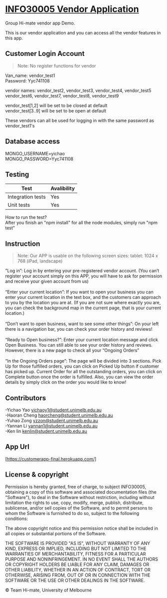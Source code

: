 # [INFO30005 Vendor Application](https://github.com/INFO30005-2021-SM1/project-t17-hi-mate/tree/vendor)

Group Hi-mate vendor app Demo.

This is our vendor application and you can access all the vendor features in this app.
## Customer Login Account
> Note: No register functions for vendor

Van_name: vendor_test1 <br/>
Password: Yyc741108

vendor names: vendor_test2, vendor_test3, vendor_test4, vendor_test5 <br/>
              vendor_test6, vendor_test7, vendor_test8, vendor_test9

vendor_test[1,2] will be set to be closed at default <br/>
vendor_test[3..9] will be set to be open at default <br/>

These vendors can all be used for logging in with the same password as vendor_test1's

## Database access

MONGO_USERNAME=yichao <br/>
MONGO_PASSWORD=Yyc741108

## Testing

| Test              | Avalibility   |
| ------------------|-------------  |
| Integration tests |     Yes       |
| Unit tests        |     Yes       |

How to run the test? <br/>
After you finish an "npm install" for all the node modules, simply run "npm test"
## Instruction
> Note: Our APP is usable on the following screen sizes: tablet: 1024 x 768 (iPad, landscape)


"Log in”: Log in by entering your pre-registered vendor account. (You can’t register your account simply on this APP, you will have to ask for permission and receive your given account from us) 
<br/>
<br/>
“Enter your current location”: If you want to open your business you can enter your current location in the text box, and the customers can approach to you by the location you are at. (If you are not sure where exactly you are, you can check the background map in the current page, that is your current location.)
<br/>
<br/>
“Don’t want to open business, want to see some other things”: On your left there is a navigation bar, you can check your order history and reviews!
<br/>
<br/>
“Ready to Open business?”: Enter your current location message and click Open Business. You can still able to see your order history and reviews. However, there is a new page to check all your “Ongoing Orders”
<br/>
<br/>
“In the Ongoing Orders page”: The page will be divided into 3 sections. Pick Up for those fulfilled orders, you can click on Picked Up button if customer has picked up. Current Order for all the outstanding orders, you can click on Complete button once the order is fulfilled. Also, you can view the order details by simply click on the order you would like to know!


## Contributors

-Yichao Yao <yichaoy1@student.unimelb.edu.au> <br />
-Haoran Cheng <haorcheng@student.unimelb.edu.au> <br />
-Yuhao Zong <yzzon@student.unimelb.edu.au> <br />
-Yannan Li <yannan1@student.unimelb.edu.au> <br />
-Ken lin <kenlin@student.unimelb.edu.au> <br />

## App Url
[https://customerapp-final.herokuapp.com/]

## License & copyright
Permission is hereby granted, free of charge, to subject INFO30005,
obtaining a copy of this software and associated documentation files (the "Software"), 
to deal in the Software without restriction, including without limitation the rights
to use, copy, modify, merge, publish, distribute, sublicense, and/or sell copies of the
Software, and to permit persons to whom the Software is furnished to do so, subject to 
the following conditions:

The above copyright notice and this permission notice shall be included in all
copies or substantial portions of the Software.

THE SOFTWARE IS PROVIDED "AS IS", WITHOUT WARRANTY OF ANY KIND, EXPRESS OR
IMPLIED, INCLUDING BUT NOT LIMITED TO THE WARRANTIES OF MERCHANTABILITY,
FITNESS FOR A PARTICULAR PURPOSE AND NONINFRINGEMENT. IN NO EVENT SHALL THE
AUTHORS OR COPYRIGHT HOLDERS BE LIABLE FOR ANY CLAIM, DAMAGES OR OTHER
LIABILITY, WHETHER IN AN ACTION OF CONTRACT, TORT OR OTHERWISE, ARISING FROM,
OUT OF OR IN CONNECTION WITH THE SOFTWARE OR THE USE OR OTHER DEALINGS IN THE
SOFTWARE.

© Team Hi-mate, University of Melbourne
